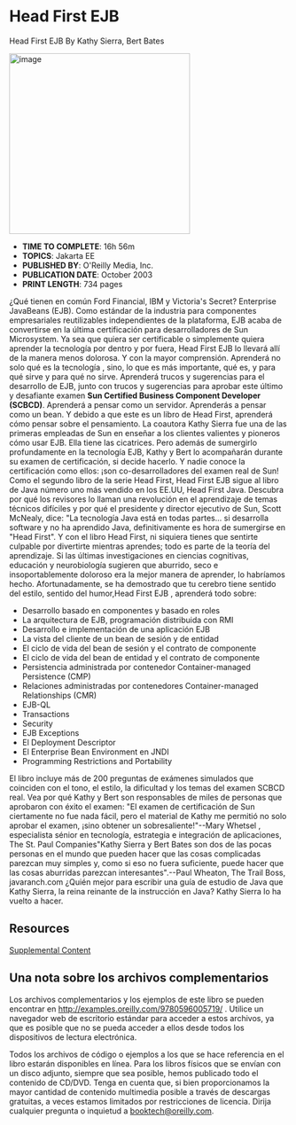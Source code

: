 # Head First EJB

Head First EJB
By Kathy Sierra, Bert Bates

<img width="326" alt="image" src="https://github.com/adolfodelarosades/Java/assets/23094588/829baffc-52fa-4b10-9156-eedd45e29373">

* **TIME TO COMPLETE**: 16h 56m
* **TOPICS**: Jakarta EE
* **PUBLISHED BY**: O'Reilly Media, Inc.
* **PUBLICATION DATE**: October 2003
* **PRINT LENGTH**: 734 pages

¿Qué tienen en común Ford Financial, IBM y Victoria's Secret? Enterprise JavaBeans (EJB). Como estándar de la industria para componentes empresariales reutilizables independientes de la plataforma, EJB acaba de convertirse en la última certificación para desarrolladores de Sun Microsystem. Ya sea que quiera ser certificable o simplemente quiera aprender la tecnología por dentro y por fuera, Head First EJB lo llevará allí de la manera menos dolorosa. Y con la mayor comprensión. Aprenderá no solo qué es la tecnología , sino, lo que es más importante, qué es, y para qué sirve y para qué no sirve. Aprenderá trucos y sugerencias para el desarrollo de EJB, junto con trucos y sugerencias para aprobar este último y desafiante examen **Sun Certified Business Component Developer (SCBCD)**. Aprenderá a pensar como un servidor. Aprenderás a pensar como un bean. Y debido a que este es un libro de Head First, aprenderá cómo pensar sobre el pensamiento. La coautora Kathy Sierra fue una de las primeras empleadas de Sun en enseñar a los clientes valientes y pioneros cómo usar EJB. Ella tiene las cicatrices. Pero además de sumergirlo profundamente en la tecnología EJB, Kathy y Bert lo acompañarán durante su examen de certificación, si decide hacerlo. Y nadie conoce la certificación como ellos: ¡son co-desarrolladores del examen real de Sun! Como el segundo libro de la serie Head First, Head First EJB sigue al libro de Java número uno más vendido en los EE.UU, Head First Java. Descubra por qué los revisores lo llaman una revolución en el aprendizaje de temas técnicos difíciles y por qué el presidente y director ejecutivo de Sun, Scott McNealy, dice: "La tecnología Java está en todas partes... si desarrolla software y no ha aprendido Java, definitivamente es hora de sumergirse en "Head First". Y con el libro Head First, ni siquiera tienes que sentirte culpable por divertirte mientras aprendes; todo es parte de la teoría del aprendizaje. Si las últimas investigaciones en ciencias cognitivas, educación y neurobiología sugieren que aburrido, seco e insoportablemente doloroso era la mejor manera de aprender, lo habríamos hecho. Afortunadamente, se ha demostrado que tu cerebro tiene sentido del estilo, sentido del humor,Head First EJB , aprenderá todo sobre:

* Desarrollo basado en componentes y basado en roles
* La arquitectura de EJB, programación distribuida con RMI
* Desarrollo e implementación de una aplicación EJB
* La vista del cliente de un bean de sesión y de entidad
* El ciclo de vida del bean de sesión y el contrato de componente
* El ciclo de vida del bean de entidad y el contrato de componente
* Persistencia administrada por contenedor Container-managed Persistence (CMP)
* Relaciones administradas por contenedores Container-managed Relationships (CMR)
* EJB-QL
* Transactions
* Security
* EJB Exceptions
* El Deployment Descriptor
* El Enterprise Bean Environment en JNDI
* Programming Restrictions and Portability

El libro incluye más de 200 preguntas de exámenes simulados que coinciden con el tono, el estilo, la dificultad y los temas del examen SCBCD real. Vea por qué Kathy y Bert son responsables de miles de personas que aprobaron con éxito el examen: "El examen de certificación de Sun ciertamente no fue nada fácil, pero el material de Kathy me permitió no solo aprobar el examen, ¡sino obtener un sobresaliente!"--Mary Whetsel , especialista sénior en tecnología, estrategia e integración de aplicaciones, The St. Paul Companies"Kathy Sierra y Bert Bates son dos de las pocas personas en el mundo que pueden hacer que las cosas complicadas parezcan muy simples y, como si eso no fuera suficiente, puede hacer que las cosas aburridas parezcan interesantes".--Paul Wheaton, The Trail Boss, javaranch.com ¿Quién mejor para escribir una guía de estudio de Java que Kathy Sierra, la reina reinante de la instrucción en Java? Kathy Sierra lo ha vuelto a hacer.

## Resources

[Supplemental Content](https://resources.oreilly.com/examples/9780596005719/?_gl=1%2a1e6quz%2a_ga%2aOTcwNTgzODk3LjE2NjY1NjY0NTM.%2a_ga_4WZYL59WMV%2aMTY4NDA5NzQ0NS44My4xLjE2ODQwOTkxMTkuNjAuMC4w)

## Una nota sobre los archivos complementarios

Los archivos complementarios y los ejemplos de este libro se pueden encontrar en http://examples.oreilly.com/9780596005719/ . Utilice un navegador web de escritorio estándar para acceder a estos archivos, ya que es posible que no se pueda acceder a ellos desde todos los dispositivos de lectura electrónica.

Todos los archivos de código o ejemplos a los que se hace referencia en el libro estarán disponibles en línea. Para los libros físicos que se envían con un disco adjunto, siempre que sea posible, hemos publicado todo el contenido de CD/DVD. Tenga en cuenta que, si bien proporcionamos la mayor cantidad de contenido multimedia posible a través de descargas gratuitas, a veces estamos limitados por restricciones de licencia. Dirija cualquier pregunta o inquietud a booktech@oreilly.com.


